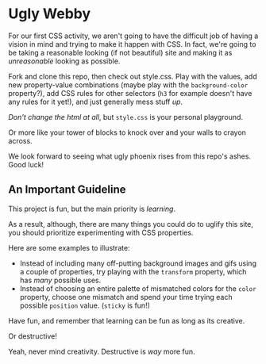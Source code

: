 # Ugly Webby

For our first CSS activity, we aren't going to have the difficult job of having a vision in mind and trying to make it happen with CSS. In fact, we're going to be taking a reasonable looking (if not beautiful) site and making it as _unreasonable_ looking as possible.

Fork and clone this repo, then check out style.css. Play with the values, add new property-value combinations (maybe play with the `background-color` property?), add CSS rules for other selectors (`h3` for example doesn't have any rules for it yet!), and just generally mess stuff _up_.

_Don't change the html at all_, but `style.css` is your personal playground.

Or more like your tower of blocks to knock over and your walls to crayon across.

We look forward to seeing what ugly phoenix rises from this repo's ashes. Good luck!

## An Important Guideline

This project is fun, but the main priority is _learning_.

As a result, although, there are many things you could do to uglify this site, you should prioritize experimenting with CSS properties.

Here are some examples to illustrate:

- Instead of including many off-putting background images and gifs using a couple of properties,  try playing with the `transform` property, which has _many_ possible uses.
- Instead of choosing an entire palette of mismatched colors for the `color` property, choose one mismatch and spend your time trying each possible `position` value. (`sticky` is fun!)

Have fun, and remember that learning can be fun as long as its creative.

Or destructive!

Yeah, never mind creativity. Destructive is _way_ more fun.
